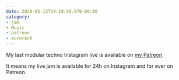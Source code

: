 ```yaml
---
date: 2020-05-13T14:19:58.970-00:00
category:
- jam
- Music
- patreon
- eurorack
---
```

My last modular techno Instagram live is available on [my Patreon](https://www.patreon.com/posts/37057527).

It means my live jam is available for 24h on Instagram and for ever on Patreon.

